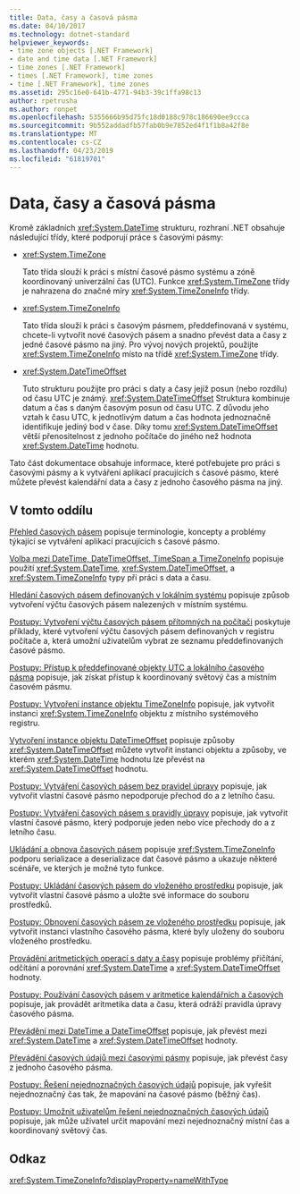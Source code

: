 ```yaml
---
title: Data, časy a časová pásma
ms.date: 04/10/2017
ms.technology: dotnet-standard
helpviewer_keywords:
- time zone objects [.NET Framework]
- date and time data [.NET Framework]
- time zones [.NET Framework]
- times [.NET Framework], time zones
- time [.NET Framework], time zones
ms.assetid: 295c16e0-641b-4771-94b3-39c1ffa98c13
author: rpetrusha
ms.author: ronpet
ms.openlocfilehash: 5355666b95d75fc18d0188c978c186690ee9ccca
ms.sourcegitcommit: 9b552addadfb57fab0b9e7852ed4f1f1b8a42f8e
ms.translationtype: MT
ms.contentlocale: cs-CZ
ms.lasthandoff: 04/23/2019
ms.locfileid: "61819701"
---
```

# <a name="dates-times-and-time-zones"></a>Data, časy a časová pásma

Kromě základních <xref:System.DateTime> strukturu, rozhraní .NET obsahuje následující třídy, které podporují práce s časovými pásmy:

* <xref:System.TimeZone>

  Tato třída slouží k práci s místní časové pásmo systému a zóně koordinovaný univerzální čas (UTC). Funkce <xref:System.TimeZone> třídy je nahrazena do značné míry <xref:System.TimeZoneInfo> třídy.

* <xref:System.TimeZoneInfo>

  Tato třída slouží k práci s časovým pásmem, předdefinovaná v systému, chcete-li vytvořit nové časových pásem a snadno převést data a časy z jedné časové pásmo na jiný. Pro vývoj nových projektů, použijte <xref:System.TimeZoneInfo> místo na třídě <xref:System.TimeZone> třídy.

* <xref:System.DateTimeOffset>

  Tuto strukturu použijte pro práci s daty a časy jejíž posun (nebo rozdílu) od času UTC je známý. <xref:System.DateTimeOffset> Struktura kombinuje datum a čas s daným časovým posun od času UTC. Z důvodu jeho vztah k času UTC, k jednotlivým datum a čas hodnota jednoznačně identifikuje jediný bod v čase. Díky tomu <xref:System.DateTimeOffset> větší přenositelnost z jednoho počítače do jiného než hodnota <xref:System.DateTime> hodnotu.

Tato část dokumentace obsahuje informace, které potřebujete pro práci s časovými pásmy a k vytváření aplikací pracujících s časové pásmo, které můžete převést kalendářní data a časy z jednoho časového pásma na jiný.

## <a name="in-this-section"></a>V tomto oddílu

[Přehled časových pásem](../../../docs/standard/datetime/time-zone-overview.md) popisuje terminologie, koncepty a problémy týkající se vytváření aplikací pracujících s časové pásmo.

[Volba mezi DateTime, DateTimeOffset, TimeSpan a TimeZoneInfo](../../../docs/standard/datetime/choosing-between-datetime.md) popisuje použití <xref:System.DateTime>, <xref:System.DateTimeOffset>, a <xref:System.TimeZoneInfo> typy při práci s data a času.

[Hledání časových pásem definovaných v lokálním systému](../../../docs/standard/datetime/finding-the-time-zones-on-local-system.md) popisuje způsob vytvoření výčtu časových pásem nalezených v místním systému.

[Postupy: Vytvoření výčtu časových pásem přítomných na počítači](../../../docs/standard/datetime/enumerate-time-zones.md) poskytuje příklady, které vytvoření výčtu časových pásem definovaných v registru počítače a, která umožní uživatelům vybrat ze seznamu předdefinovaných časové pásmo.

[Postupy: Přístup k předdefinované objekty UTC a lokálního časového pásma](../../../docs/standard/datetime/access-utc-and-local.md) popisuje, jak získat přístup k koordinovaný světový čas a místním časovém pásmu.

[Postupy: Vytvoření instance objektu TimeZoneInfo](../../../docs/standard/datetime/instantiate-time-zone-info.md) popisuje, jak vytvořit instanci <xref:System.TimeZoneInfo> objektu z místního systémového registru.

[Vytvoření instance objektu DateTimeOffset](../../../docs/standard/datetime/instantiating-a-datetimeoffset-object.md) popisuje způsoby <xref:System.DateTimeOffset> můžete vytvořit instanci objektu a způsoby, ve kterém <xref:System.DateTime> hodnotu lze převést na <xref:System.DateTimeOffset> hodnotu.

[Postupy: Vytváření časových pásem bez pravidel úpravy](../../../docs/standard/datetime/create-time-zones-without-adjustment-rules.md) popisuje, jak vytvořit vlastní časové pásmo nepodporuje přechod do a z letního času.

[Postupy: Vytváření časových pásem s pravidly úpravy](../../../docs/standard/datetime/create-time-zones-with-adjustment-rules.md) popisuje, jak vytvořit vlastní časové pásmo, který podporuje jeden nebo více přechody do a z letního času.

[Ukládání a obnova časových pásem](../../../docs/standard/datetime/saving-and-restoring-time-zones.md) popisuje <xref:System.TimeZoneInfo> podporu serializace a deserializace dat časové pásmo a ukazuje některé scénáře, ve kterých je možné tyto funkce.

[Postupy: Ukládání časových pásem do vloženého prostředku](../../../docs/standard/datetime/save-time-zones-to-an-embedded-resource.md) popisuje, jak vytvořit vlastní časové pásmo a uložte své informace do souboru prostředků.

[Postupy: Obnovení časových pásem ze vloženého prostředku](../../../docs/standard/datetime/restore-time-zones-from-an-embedded-resource.md) popisuje, jak vytvořit instanci vlastního časového pásma, které byly uloženy do souboru vloženého prostředku.

[Provádění aritmetických operací s daty a časy](../../../docs/standard/datetime/performing-arithmetic-operations.md) popisuje problémy přičítání, odčítání a porovnání <xref:System.DateTime> a <xref:System.DateTimeOffset> hodnoty.

[Postupy: Používání časových pásem v aritmetice kalendářních a časových](../../../docs/standard/datetime/use-time-zones-in-arithmetic.md) popisuje, jak provádět aritmetika data a času, která odráží pravidla úpravy časového pásma.

[Převádění mezi DateTime a DateTimeOffset](../../../docs/standard/datetime/converting-between-datetime-and-offset.md) popisuje, jak převést mezi <xref:System.DateTime> a <xref:System.DateTimeOffset> hodnoty.

[Převádění časových údajů mezi časovými pásmy](../../../docs/standard/datetime/converting-between-time-zones.md) popisuje, jak převést časy z jednoho časového pásma.

[Postupy: Řešení nejednoznačných časových údajů](../../../docs/standard/datetime/resolve-ambiguous-times.md) popisuje, jak vyřešit nejednoznačný čas tak, že mapování na časové pásmo (běžný čas).

[Postupy: Umožnit uživatelům řešení nejednoznačných časových údajů](../../../docs/standard/datetime/let-users-resolve-ambiguous-times.md) popisuje, jak může uživatel určit mapování mezi nejednoznačný místní čas a koordinovaný světový čas.

## <a name="reference"></a>Odkaz

<xref:System.TimeZoneInfo?displayProperty=nameWithType>
